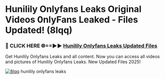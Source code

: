 # Hunilily Onlyfans Leaks Original Videos 0nlyFans Leaked - Files Updated! (8lqq)

<h3>🔴 CLICK HERE 🌐==►► <a href="https://tinyurl.com/x26r9saj" rel="nofollow">Hunilily Onlyfans Leaks Updated Files</a></h3>

Get Hunilily Onlyfans Leaks and all content. Now you can access all videos and pictures of Hunilily Onlyfans Leaks. New Updated Files 2025!

[![8lqq](https://i.imgur.com/LkgZPqh.gif)](https://tinyurl.com/x26r9saj)
hunilily onlyfans leaks